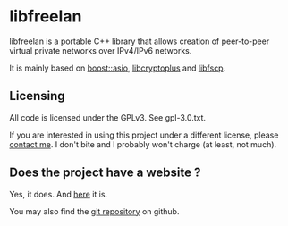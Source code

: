 libfreelan
==========

libfreelan is a portable C++ library that allows creation of peer-to-peer virtual private networks over IPv4/IPv6 networks.

It is mainly based on [boost::asio](http://www.boost.org/doc/libs/1_46_1/doc/html/boost_asio.html), [libcryptoplus](https://github.com/ereOn/libcryptoplus) and [libfscp](https://github.com/ereOn/libfscp).

Licensing
---------

All code is licensed under the GPLv3. See gpl-3.0.txt.

If you are interested in using this project under a different license, please [contact me](mailto:julien.kauffmann__AT__freelan.org). I don't bite and I probably won't charge (at least, not much).

Does the project have a website ?
---------------------------------

Yes, it does. And [here](http://www.freelan.org/index.php) it is. 

You may also find the [git repository](https://github.com/ereOn/libfreelan) on github.
